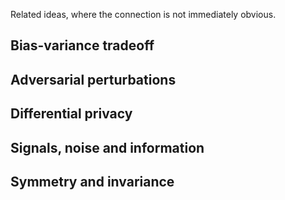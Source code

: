 Related ideas, where the connection is not immediately obvious.

## Bias-variance tradeoff




## Adversarial perturbations




## Differential privacy




## Signals, noise and information




## Symmetry and invariance
